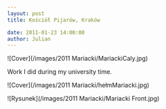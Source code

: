 ```yaml
---
layout: post  
title: Kościół Pijarów, Kraków

date: 2011-01-23 14:00:00
author: Julian
---
```

![Cover](/images/2011 Mariacki/MariackiCaly.jpg)

<!--excerpt-->

Work I did during my university time. 

![Cover](/images/2011 Mariacki/hełmMariacki.jpg)

![Rysunek](/images/2011 Mariacki/Mariacki Front.jpg)
